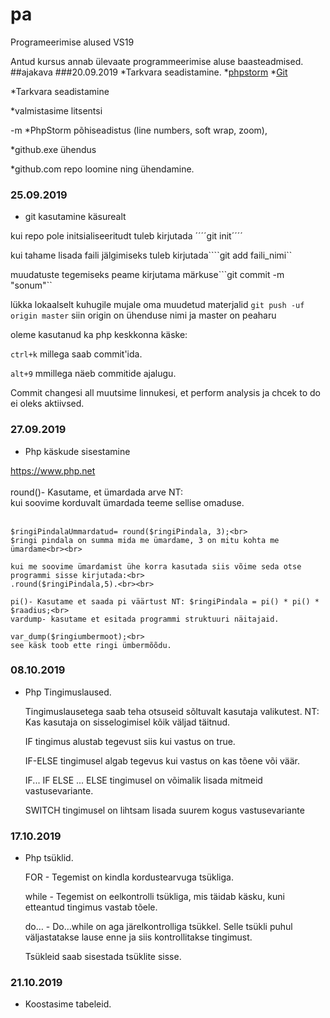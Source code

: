
# pa
Programeerimise alused VS19

Antud kursus annab ülevaate programmeerimise aluse baasteadmised.
##ajakava
###20.09.2019
*Tarkvara seadistamine.
    *[phpstorm](https://www.jetbrains.com/phpstorm/?_ga=2.47472999.1146357588.1568957774-635464753.1568957774)
    *[Git](https://git-scm.com/download/win)
    
*Tarkvara seadistamine

*valmistasime litsentsi


-m
*PhpStorm põhiseadistus (line numbers, soft wrap, zoom),

*github.exe ühendus

*github.com repo loomine ning ühendamine.


### 25.09.2019
* git kasutamine käsurealt

kui repo pole initsialiseeritudt tuleb kirjutada ´´´´git init´´´´


kui tahame lisada faili jälgimiseks tuleb kirjutada````git add faili_nimi``

muudatuste tegemiseks peame kirjutama märkuse```git commit -m  "sonum"``

lükka lokaalselt kuhugile mujale oma muudetud materjalid ``git push -uf origin master``
siin origin on ühenduse nimi ja master on peaharu

oleme kasutanud ka php keskkonna käske:

``ctrl+k`` millega saab commit'ida.

``alt+9`` mmillega näeb commitide ajalugu.

Commit changesi all muutsime linnukesi, et perform analysis ja chcek to do ei oleks aktiivsed.

### 27.09.2019

* Php käskude sisestamine

 <a href="https://www.php.net">https://www.php.net</a><br><br>
    round()- Kasutame, et ümardada arve NT:<br>
    kui soovime korduvalt ümardada teeme sellise omaduse.<br><br>

    $ringiPindalaUmmardatud= round($ringiPindala, 3);<br>
    $ringi pindala on summa mida me ümardame, 3 on mitu kohta me ümardame<br><br>

    kui me soovime ümardamist ühe korra kasutada siis võime seda otse programmi sisse kirjutada:<br>
    .round($ringiPindala,5).<br><br>

    pi()- Kasutame et saada pi väärtust NT: $ringiPindala = pi() * pi() * $raadius;<br>
    vardump- kasutame et esitada programmi struktuuri näitajaid.

    var_dump($ringiumbermoot);<br>
    see käsk toob ette ringi ümbermõõdu.
### 08.10.2019

*   Php Tingimuslaused.

    Tingimuslausetega saab teha otsuseid sõltuvalt kasutaja valikutest. NT: Kas kasutaja on sisselogimisel kõik väljad täitnud.

    IF tingimus alustab tegevust siis kui vastus on true.
    
    IF-ELSE tingimusel algab tegevus kui vastus on kas tõene või väär.
    
    IF... IF ELSE ... ELSE tingimusel on võimalik lisada mitmeid vastusevariante.
    
    SWITCH tingimusel on lihtsam lisada suurem kogus vastusevariante
    
### 17.10.2019

*   Php tsüklid.

    FOR - Tegemist on kindla kordustearvuga tsükliga.
        
    while - Tegemist on eelkontrolli tsükliga, mis täidab käsku, kuni etteantud tingimus vastab tõele.

    do… - Do…while on aga järelkontrolliga tsükkel. Selle tsükli puhul väljastatakse lause enne ja siis kontrollitakse tingimust.
    
    Tsükleid saab sisestada tsüklite sisse.

### 21.10.2019

*   Koostasime tabeleid.
